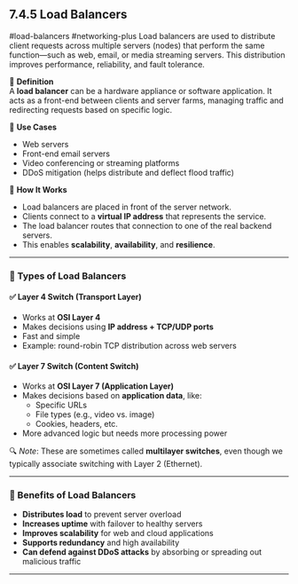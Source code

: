 ## 7.4.5 Load Balancers
#load-balancers #networking-plus 
Load balancers are used to distribute client requests across multiple servers (nodes) that perform the same function—such as web, email, or media streaming servers. This distribution improves performance, reliability, and fault tolerance.

🧱 **Definition**  
A **load balancer** can be a hardware appliance or software application. It acts as a front-end between clients and server farms, managing traffic and redirecting requests based on specific logic.

🧱 **Use Cases**
- Web servers
- Front-end email servers
- Video conferencing or streaming platforms
- DDoS mitigation (helps distribute and deflect flood traffic)

🧱 **How It Works**
- Load balancers are placed in front of the server network.
- Clients connect to a **virtual IP address** that represents the service.
- The load balancer routes that connection to one of the real backend servers.
- This enables **scalability**, **availability**, and **resilience**.

---

### 🔀 Types of Load Balancers

#### ✅ Layer 4 Switch (Transport Layer)
- Works at **OSI Layer 4**
- Makes decisions using **IP address + TCP/UDP ports**
- Fast and simple
- Example: round-robin TCP distribution across web servers

#### ✅ Layer 7 Switch (Content Switch)
- Works at **OSI Layer 7 (Application Layer)**
- Makes decisions based on **application data**, like:
  - Specific URLs
  - File types (e.g., video vs. image)
  - Cookies, headers, etc.
- More advanced logic but needs more processing power

🔍 *Note*: These are sometimes called **multilayer switches**, even though we typically associate switching with Layer 2 (Ethernet).

---

### 🧱 Benefits of Load Balancers
- **Distributes load** to prevent server overload
- **Increases uptime** with failover to healthy servers
- **Improves scalability** for web and cloud applications
- **Supports redundancy** and high availability
- **Can defend against DDoS attacks** by absorbing or spreading out malicious traffic

---

